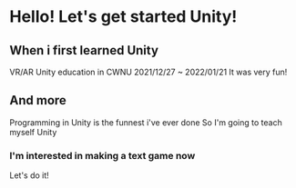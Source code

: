 # Hello! Let's get started Unity!

## When i first learned Unity
VR/AR Unity education in CWNU
2021/12/27 ~ 2022/01/21
It was very fun!

## And more
Programming in Unity is the funnest i've ever done
So I'm going to teach myself Unity

### I'm interested in making a text game now
Let's do it!
